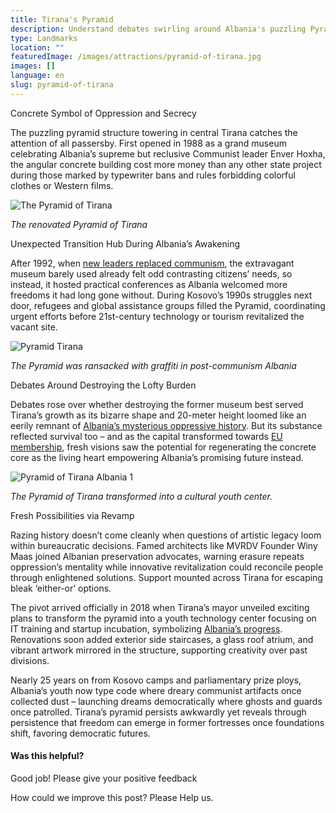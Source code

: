 ```yaml
---
title: Tirana's Pyramid
description: Understand debates swirling around Albania's puzzling Pyramid as assertions of the nation’s identity through eras when the costly former museum endured abandonment, calls for demolition, before reaching its hopeful revival hosting youth IT training merging progress and symbolic presence.
type: Landmarks
location: ""
featuredImage: /images/attractions/pyramid-of-tirana.jpg
images: []
language: en
slug: pyramid-of-tirana
---
```


Concrete Symbol of Oppression and Secrecy

The puzzling pyramid structure towering in central Tirana catches the attention of all passersby. First opened in 1988 as a grand museum celebrating Albania’s supreme but reclusive Communist leader Enver Hoxha, the angular concrete building cost more money than any other state project during those marked by typewriter bans and rules forbidding colorful clothes or Western films.

![The Pyramid of Tirana](https://eia476h758b.exactdn.com/wp-content/uploads/2023/12/The-Pyramid-of-Tirana.jpeg "The Pyramid of Tirana")

*The renovated Pyramid of Tirana*

Unexpected Transition Hub During Albania’s Awakening

After 1992, when [new leaders replaced communism](https://albaniavisit.com/the-fall-of-communism/), the extravagant museum barely used already felt odd contrasting citizens’ needs, so instead, it hosted practical conferences as Albania welcomed more freedoms it had long gone without. During Kosovo’s 1990s struggles next door, refugees and global assistance groups filled the Pyramid, coordinating urgent efforts before 21st-century technology or tourism revitalized the vacant site.

![Pyramid Tirana](https://eia476h758b.exactdn.com/wp-content/uploads/2023/12/Pyramid-Tirana.jpeg "Pyramid Tirana")

*The Pyramid was ransacked with graffiti in post-communism Albania*

Debates Around Destroying the Lofty Burden

Debates rose over whether destroying the former museum best served Tirana’s growth as its bizarre shape and 20-meter height loomed like an eerily remnant of [Albania’s mysterious oppressive history](https://albaniavisit.com/communist-era/). But its substance reflected survival too – and as the capital transformed towards [EU membership](https://albaniavisit.com/news/albanias-eu-accession/), fresh visions saw the potential for regenerating the concrete core as the living heart empowering Albania’s promising future instead.

![Pyramid of Tirana Albania 1](https://eia476h758b.exactdn.com/wp-content/uploads/2023/12/Pyramid-of-Tirana-Albania-1.jpeg "Pyramid of Tirana Albania 1")

*The Pyramid of Tirana transformed into a cultural youth center.*

Fresh Possibilities via Revamp

Razing history doesn’t come cleanly when questions of artistic legacy loom within bureaucratic decisions. Famed architects like MVRDV Founder Winy Maas joined Albanian preservation advocates, warning erasure repeats oppression’s mentality while innovative revitalization could reconcile people through enlightened solutions. Support mounted across Tirana for escaping bleak ‘either-or’ options.

The pivot arrived officially in 2018 when Tirana’s mayor unveiled exciting plans to transform the pyramid into a youth technology center focusing on IT training and startup incubation, symbolizing [Albania’s progress](https://albaniavisit.com/modern-day-albania/). Renovations soon added exterior side staircases, a glass roof atrium, and vibrant artwork mirrored in the structure, supporting creativity over past divisions.

Nearly 25 years on from Kosovo camps and parliamentary prize ploys, Albania’s youth now type code where dreary communist artifacts once collected dust – launching dreams democratically where ghosts and guards once patrolled. Tirana’s pyramid persists awkwardly yet reveals through persistence that freedom can emerge in former fortresses once foundations shift, favoring democratic futures.

#### Was this helpful?

 

Good job! Please give your positive feedback

How could we improve this post? Please Help us.